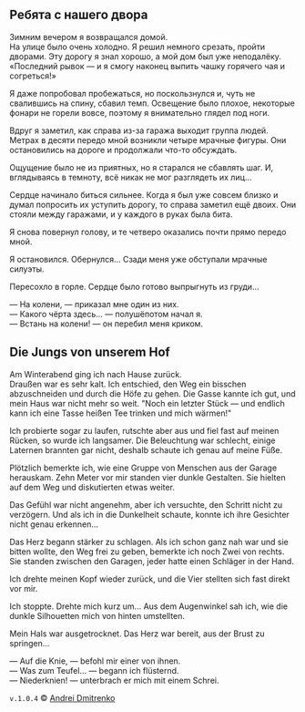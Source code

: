 ## Ребята с нашего двора

Зимним вечером я возвращался домой.  
На улице было очень холодно. Я решил немного срезать, пройти дворами. Эту дорогу я знал хорошо, а мой дом был уже неподалёку. &laquo;Последний рывок &mdash; и я смогу наконец выпить чашку горячего чая и согреться!&raquo;  

Я даже попробовал пробежаться, но поскользнулся и, чуть не свалившись на спину, сбавил темп. Освещение было плохое, некоторые фонари не горели вовсе, поэтому я внимательно глядел под ноги.  

Вдруг я заметил, как справа из-за гаража выходит группа людей. Метрах в десяти передо мной возникли четыре мрачные фигуры. Они остановились на дороге и продолжали что-то обсуждать.  

Ощущение было не из приятных, но я старался не сбавлять шаг. И, вглядываясь в темноту, всё никак не мог разглядеть их лиц...

Сердце начинало биться сильнее. Когда я был уже совсем близко и думал попросить их уступить дорогу, то справа заметил ещё двоих. Они стояли между гаражами, и у каждого в руках была бита.

Я снова повернул голову, и те четверо оказались почти прямо передо мной.

Я остановился. Обернулся... Сзади меня уже обступали мрачные силуэты.

Пересохло в горле. Сердце было готово выпрыгнуть из груди...

&mdash; На колени, &mdash; приказал мне один из них.  
&mdash; Какого чёрта здесь... &mdash; полушёпотом начал я.  
&mdash; Встань на колени! &mdash; он перебил меня криком.

## Die Jungs von unserem Hof

Am Winterabend ging ich nach Hause zurück.  
Draußen war es sehr kalt. Ich entschied, den Weg ein bisschen abzuschneiden und durch die Höfe zu gehen. Die Gasse kannte ich gut, und mein Haus war nicht mehr so weit. "Noch ein letzter Stück &mdash; und endlich kann ich eine Tasse heißen Tee trinken und mich wärmen!"

Ich probierte sogar zu laufen, rutschte aber aus und fiel fast auf meinen Rücken, so wurde ich langsamer. Die Beleuchtung war schlecht, einige Laternen brannten gar nicht, deshalb schaute ich genau auf meine Füße.

Plötzlich bemerkte ich, wie eine Gruppe von Menschen aus der Garage herauskam. Zehn Meter vor mir standen vier dunkle Gestalten. Sie hielten auf dem Weg und diskutierten etwas weiter.

Das Gefühl war nicht angenehm, aber ich versuchte, den Schritt nicht zu verzögern. Und als ich in die Dunkelheit schaute, konnte ich ihre Gesichter nicht genau erkennen...

Das Herz begann stärker zu schlagen. Als ich schon ganz nah war und sie bitten wollte, den Weg frei zu geben, bemerkte ich noch Zwei von rechts. Sie standen zwischen den Garagen, jeder hatte einen Schläger in der Hand.

Ich drehte meinen Kopf wieder zurück, und die Vier stellten sich fast direkt vor mir.

Ich stoppte. Drehte mich kurz um... Aus dem Augenwinkel sah ich, wie die dunkle Silhouetten mich von hinten umstellten.

Mein Hals war ausgetrocknet. Das Herz war bereit, aus der Brust zu springen...

&mdash; Auf die Knie, &mdash; befohl mir einer von ihnen.  
&mdash; Was zum Teufel... &mdash; begann ich flüsternd.  
&mdash; Niederknien! &mdash; unterbrach er mich mit einem Schrei.

`v.1.0.4` &copy; [Andrei Dmitrenko](https://finelit.github.io/blog/)
